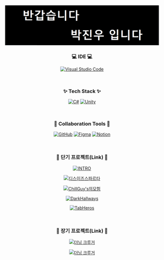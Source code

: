 <!--타이틀 부분-->
<div align="center">

[![C#](/Hello.png)](#)

</div>


<h3 align="center">💻 IDE 💻</h3>
<div align="center">

[![Visual Studio Code](https://custom-icon-badges.demolab.com/badge/Visual%20Studio%20Code-0078d7.svg?logo=vsc&logoColor=white)](#)

</div>

<br>

<!--내용 부분-->
<h3 align="center">✨ Tech Stack ✨</h3>

<div align="center">

[![C#](https://custom-icon-badges.demolab.com/badge/C%23-%23239120.svg?logo=cshrp&logoColor=white)](#)
[![Unity](https://img.shields.io/badge/Unity-%23000000.svg?logo=unity&logoColor=white)](#)

</div>

<br>

<h3 align="center">🤝 Collaboration Tools 🤝</h3>

<div align="center">

[![GitHub](https://img.shields.io/badge/GitHub-eeeeee.svg?logo=github&logoColor=000)](#)
[![Figma](https://img.shields.io/badge/Figma-ffff00?logo=figma&logoColor=000)](#)
[![Notion](https://img.shields.io/badge/Notion-0052CC?logo=notion&logoColor=fff)](#)

</div>


<br>

<h3 align="center">🔨 단기 프로젝트(Link) 🔨</h3>
<div align="center">

[![INTRO](https://img.shields.io/badge/육조%2DINTRO-6F6558.svg?style=flat-square&logo=&logoColor=)](https://github.com/alsoox/Group6_INTRO)

[![디스이즈스파르타](https://img.shields.io/badge/C%23%20기초다지조%2D디스%20이즈%20스파르타-6F6558.svg?style=flat-square&logo=&logoColor=)](https://github.com/fishking9112/Team_SpartaTextRPG)

[![ChillGuy's의모험](https://img.shields.io/badge/Chill%20조%2DChill%20Guy's의%20모험-6F9958.svg?style=flat-square&logo=&logoColor=)](https://github.com/sungmars/Chill_Guy_Adventure)

[![DarkHallways](https://img.shields.io/badge/이파리%20조%2DDarkHallways-444444.svg?style=flat-square&logo=&logoColor=)](https://github.com/tree6316mte/DarkHallways)

[![TabHeros](https://img.shields.io/badge/7일후에세상멸망%20조%2DTap%20Heroes-555598.svg?style=flat-square&logo=&logoColor=)](https://github.com/YujiHeo/TabHeros)

</div>

<br>

<h3 align="center">🔨 장기 프로젝트(Link) 🔨</h3>
<div align="center">

[![더닝 크루거](https://img.shields.io/badge/더닝%20크루거%2D오늘도%20용사가%20와서%20성벽을%20박살냈습니다-055098.svg?style=flat-square&logo=&logoColor=)](https://github.com/tree6316mte/UnityFinal_Team21)

[![더닝 크루거](https://img.shields.io/badge/더닝%20크루거%2D게임%20PV%20유투브-055098.svg?style=flat-square&logo=&logoColor=)](https://github.com/tree6316mte/UnityFinal_Team21)

</div>

<br>